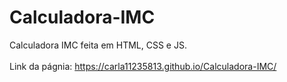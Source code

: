 # Calculadora-IMC
Calculadora IMC feita em HTML, CSS e JS. <br> <br>
Link da págnia: https://carla11235813.github.io/Calculadora-IMC/

